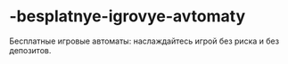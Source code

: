 # -besplatnye-igrovye-avtomaty
Бесплатные игровые автоматы: наслаждайтесь игрой без риска и без депозитов.
